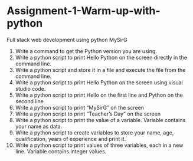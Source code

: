 # Assignment-1-Warm-up-with-python
Full stack web development using python MySirG

1. Write a command to get the Python version you are using.
2. Write a python script to print Hello Python on the screen directly in the command line.
3. Write a python script and store it in a file and execute the file from the command line.
4. Write a python script to print Hello Python on the screen using visual studio code.
5. Write a python script to print Hello on the first line and Python on the second line
6. Write a python script to print “MySirG” on the screen
7. Write a python script to print “Teacher’s Day” on the screen
8. Write a python script to print the value of a variable. Variable contains your name as data.
9. Write a python script to create variables to store your name, age, qualification, years of experience and print it.
10. Write a python script to print values of three variables, each in a new line. Variable contains integer values.
